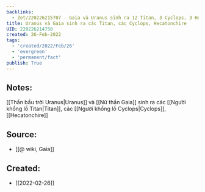 ```yaml
---
backlinks:
  - Zet/220226215707 - Gaia và Uranus sinh ra 12 Titan, 3 Cyclops, 3 Hecatonchire
title: Uranus và Gaia sinh ra các Titan, các Cyclops, Hecatonchire
UID: 220226214758
created: 26-Feb-2022
tags:
  - 'created/2022/Feb/26'
  - 'evergreen'
  - 'permanent/fact'
publish: True
---
```

## Notes:
[[Thần bầu trời Uranus|Uranus]] và [[Nữ thần Gaia]] sinh ra các [[Người khổng lồ Titan|Titan]], các [[Người khổng lồ Cyclops|Cyclops]], [[Hecatonchire]]

## Source:
- [[@ wiki, Gaia]]





## Created:
- [[2022-02-26]]
